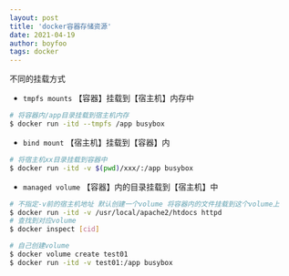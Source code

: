 ```yaml
---
layout: post
title: 'docker容器存储资源'
date: 2021-04-19
author: boyfoo
tags: docker
---
```


不同的挂载方式

* `tmpfs mounts` 【容器】挂载到【宿主机】内存中

```bash
# 将容器内/app目录挂载到宿主机内存
$ docker run -itd --tmpfs /app busybox
```

* `bind mount` 【宿主机】挂载到【容器】内

```bash
# 将宿主机xx目录挂载到容器中
$ docker run -itd -v $(pwd)/xxx/:/app busybox
```

* `managed volume` 【容器】内的目录挂载到【宿主机】中

```bash
# 不指定-v前的宿主机地址 默认创建一个volume 将容器内的文件挂载到这个volume上
$ docker run -itd -v /usr/local/apache2/htdocs httpd
# 查找到对应volume
$ docker inspect [cid]

# 自己创建volume
$ docker volume create test01
$ docker run -itd -v test01:/app busybox
```